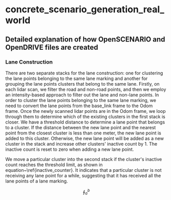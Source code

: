 # concrete_scenario_generation_real_world


## Detailed explanation of how OpenSCENARIO and OpenDRIVE files are created 
### Lane Construction

There are two separate stacks for the lane construction: one for clustering the lane points belonging to the same lane marking and another for grouping the lane points clusters that belong to the same lane. Firstly, on each lidar scan, we filter the road and non-road points, and then we employ an intensity-based approach to filter out the lane and non-lane points. In order to cluster the lane points belonging to the same lane marking, we need to convert the lane points from the base_link frame to the Odom frame. Once the newly scanned lidar points are in the Odom frame, we loop through them to determine which of the existing clusters in the first stack is closer. We have a threshold distance to determine a lane point that belongs to a cluster. If the distance between the new lane point and the nearest point from the closest cluster is less than one meter, the new lane point is added to this cluster. Otherwise, the new lane point will be added as a new cluster in the stack and increase other clusters' inactive count by 1. The inactive count is reset to zero when adding a new lane point.  

We move a particular cluster into the second stack if the cluster's inactive count reaches the threshold limit, as shown in  equation~\ref{inactive_counter}. It indicates that a particular cluster is not receiving any lane point for a while, suggesting that it has received all the lane points of a lane marking.
```math

\oint_{a}^{b}
 
```
